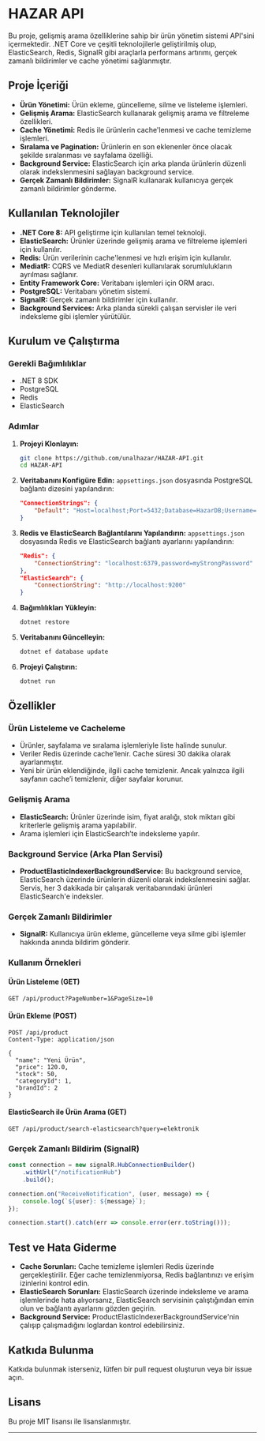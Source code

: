 # HAZAR API

Bu proje, gelişmiş arama özelliklerine sahip bir ürün yönetim sistemi API'sini içermektedir. .NET Core ve çeşitli teknolojilerle geliştirilmiş olup, ElasticSearch, Redis, SignalR gibi araçlarla performans artırımı, gerçek zamanlı bildirimler ve cache yönetimi sağlanmıştır.

## Proje İçeriği

- **Ürün Yönetimi:** Ürün ekleme, güncelleme, silme ve listeleme işlemleri.
- **Gelişmiş Arama:** ElasticSearch kullanarak gelişmiş arama ve filtreleme özellikleri.
- **Cache Yönetimi:** Redis ile ürünlerin cache'lenmesi ve cache temizleme işlemleri.
- **Sıralama ve Pagination:** Ürünlerin en son eklenenler önce olacak şekilde sıralanması ve sayfalama özelliği.
- **Background Service:** ElasticSearch için arka planda ürünlerin düzenli olarak indekslenmesini sağlayan background service.
- **Gerçek Zamanlı Bildirimler:** SignalR kullanarak kullanıcıya gerçek zamanlı bildirimler gönderme.

## Kullanılan Teknolojiler

- **.NET Core 8:** API geliştirme için kullanılan temel teknoloji.
- **ElasticSearch:** Ürünler üzerinde gelişmiş arama ve filtreleme işlemleri için kullanılır.
- **Redis:** Ürün verilerinin cache'lenmesi ve hızlı erişim için kullanılır.
- **MediatR:** CQRS ve MediatR desenleri kullanılarak sorumlulukların ayrılması sağlanır.
- **Entity Framework Core:** Veritabanı işlemleri için ORM aracı.
- **PostgreSQL:** Veritabanı yönetim sistemi.
- **SignalR:** Gerçek zamanlı bildirimler için kullanılır.
- **Background Services:** Arka planda sürekli çalışan servisler ile veri indeksleme gibi işlemler yürütülür.

## Kurulum ve Çalıştırma

### Gerekli Bağımlılıklar

- .NET 8 SDK
- PostgreSQL
- Redis
- ElasticSearch

### Adımlar

1. **Projeyi Klonlayın:**
    ```bash
    git clone https://github.com/unalhazar/HAZAR-API.git
    cd HAZAR-API
    ```

2. **Veritabanını Konfigüre Edin:**
   `appsettings.json` dosyasında PostgreSQL bağlantı dizesini yapılandırın:
   ```json
   "ConnectionStrings": {
       "Default": "Host=localhost;Port=5432;Database=HazarDB;Username=postgres;Password=yourpassword"
   }
   ```

3. **Redis ve ElasticSearch Bağlantılarını Yapılandırın:**
   `appsettings.json` dosyasında Redis ve ElasticSearch bağlantı ayarlarını yapılandırın:
   ```json
   "Redis": {
       "ConnectionString": "localhost:6379,password=myStrongPassword"
   },
   "ElasticSearch": {
       "ConnectionString": "http://localhost:9200"
   }
   ```

4. **Bağımlılıkları Yükleyin:**
   ```bash
   dotnet restore
   ```

5. **Veritabanını Güncelleyin:**
   ```bash
   dotnet ef database update
   ```

6. **Projeyi Çalıştırın:**
   ```bash
   dotnet run
   ```

## Özellikler

### Ürün Listeleme ve Cacheleme

- Ürünler, sayfalama ve sıralama işlemleriyle liste halinde sunulur.
- Veriler Redis üzerinde cache'lenir. Cache süresi 30 dakika olarak ayarlanmıştır.
- Yeni bir ürün eklendiğinde, ilgili cache temizlenir. Ancak yalnızca ilgili sayfanın cache’i temizlenir, diğer sayfalar korunur.

### Gelişmiş Arama

- **ElasticSearch:** Ürünler üzerinde isim, fiyat aralığı, stok miktarı gibi kriterlerle gelişmiş arama yapılabilir.
- Arama işlemleri için ElasticSearch’te indeksleme yapılır.

### Background Service (Arka Plan Servisi)

- **ProductElasticIndexerBackgroundService:** Bu background service, ElasticSearch üzerinde ürünlerin düzenli olarak indekslenmesini sağlar. Servis, her 3 dakikada bir çalışarak veritabanındaki ürünleri ElasticSearch'e indeksler.

### Gerçek Zamanlı Bildirimler

- **SignalR:** Kullanıcıya ürün ekleme, güncelleme veya silme gibi işlemler hakkında anında bildirim gönderir.

### Kullanım Örnekleri

#### Ürün Listeleme (GET)

```http
GET /api/product?PageNumber=1&PageSize=10
```

#### Ürün Ekleme (POST)

```http
POST /api/product
Content-Type: application/json

{
  "name": "Yeni Ürün",
  "price": 120.0,
  "stock": 50,
  "categoryId": 1,
  "brandId": 2
}
```

#### ElasticSearch ile Ürün Arama (GET)

```http
GET /api/product/search-elasticsearch?query=elektronik
```

### Gerçek Zamanlı Bildirim (SignalR)

```javascript
const connection = new signalR.HubConnectionBuilder()
    .withUrl("/notificationHub")
    .build();

connection.on("ReceiveNotification", (user, message) => {
    console.log(`${user}: ${message}`);
});

connection.start().catch(err => console.error(err.toString()));
```

## Test ve Hata Giderme

- **Cache Sorunları:** Cache temizleme işlemleri Redis üzerinde gerçekleştirilir. Eğer cache temizlenmiyorsa, Redis bağlantınızı ve erişim izinlerini kontrol edin.
- **ElasticSearch Sorunları:** ElasticSearch üzerinde indeksleme ve arama işlemlerinde hata alıyorsanız, ElasticSearch servisinin çalıştığından emin olun ve bağlantı ayarlarını gözden geçirin.
- **Background Service:** ProductElasticIndexerBackgroundService'nin çalışıp çalışmadığını loglardan kontrol edebilirsiniz.

## Katkıda Bulunma

Katkıda bulunmak isterseniz, lütfen bir pull request oluşturun veya bir issue açın.

## Lisans

Bu proje MIT lisansı ile lisanslanmıştır.

---

